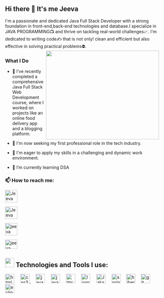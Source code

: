 ## Hi there 👋 It's me Jeeva

I'm a passionate and dedicated Java Full Stack Developer with a strong foundation in front-end,back-end technologies and database.I specialize in JAVA PROGRAMMING📺 and thrive on tackling real-world challenges📈. I'm dedicated to writing code✍️ that is not only! clean and efficient but also effective in solving practical problems⛔.
<img align="right" width="370" height="290" src="https://i.pinimg.com/originals/47/f0/34/47f0342cec72b800463bf003eac1257e.gif"> 

### What I Do
- 🌱 I’ve recently completed a comprehensive Java Full Stack Web Development course, where I worked on projects like an online food delivery app and a blogging platform.

- 🏢 I'm now seeking my first professional role in the tech industry.
- 🚀 I'm eager to apply my skills in a challenging and dynamic work environment.
- 🌱 I’m currently learning DSA

 <h3>📫 How to reach me: </h3>
 <a href="https://www.linkedin.com/in/jeeva-%E2%80%8E-9a88b5282/"> <img src = "https://img.icons8.com/?size=100&id=13930&format=png&color=000000" alt="Jeeva" 
 height="40" width="40"/>
  
 <a href="https://www.hackerrank.com/profile/romanjeeva22" target="blank"><img align="center" src="https://raw.githubusercontent.com/rahuldkjain/github-profile-
 readme-generator/master/src/images/icons/Social/hackerrank.svg" alt="Jeeva" height="40" width="40" /></a>

 <a href="[https://www.leetcode.com/meenu_kutty743](https://leetcode.com/u/Im__Jeeva/)" target="blank"><img align="center" 
 src="https://raw.githubusercontent.com/rahuldkjain/github-profile-readme- 
 generator/master/src/images/icons/Social/leet-code.svg" alt="jeeva" height="40" width="40" /></a>

 <a href="mailto:romanjeeva22@gmail.com"><img src="[![image](https://github.com/user-attachments/assets/e96cc700-870e-4c2c-bfcb-7506404621a6)](https://img.icons8.com/?size=100&id=P7UIlhbpWzZm&format=png&color=000000)
" alt ="jeeva" width = "40" height = "30"/></a>



## <img src="https://github.com/user-attachments/assets/28225e58-3792-4e01-8325-79bc0fbcc89e" width="30px" height="30px"> Technologies and Tools I use:
<p>
  <div align="left">
  <a href="https://en.wikipedia.org/wiki/HTML" target="_blank"><img src="https://cdn.jsdelivr.net/gh/devicons/devicon/icons/html5/html5-original.svg" height="30" alt="html5 logo"  /></a>
  <img width="12" />
  <a href="https://en.wikipedia.org/wiki/CSS" target="_blank"><img src="https://cdn.jsdelivr.net/gh/devicons/devicon/icons/css3/css3-original.svg" height="30" alt="css3 logo"  /> </a>
  <img width="12" />
  <a href="https://en.wikipedia.org/wiki/JavaScript" target="_blank"><img src="https://cdn.jsdelivr.net/gh/devicons/devicon/icons/javascript/javascript-original.svg" height="30" alt="javascript logo"  /></a>
  <img width="12" />
  <a href="https://en.wikipedia.org/wiki/Java_(programming_language)" target="_blank"><img src="https://cdn.jsdelivr.net/gh/devicons/devicon/icons/java/java-original.svg" height="30" alt="java logo"  /></a>
  <img width="12" />
  <a href="https://en.wikipedia.org/wiki/MySQL" target="_blank"><img src="https://cdn.jsdelivr.net/gh/devicons/devicon/icons/mysql/mysql-original.svg" height="30" alt="mysql logo"  /></a>
  <img width="12" />
  <a href="https://en.wikipedia.org/wiki/bootstrap" target="_blank"><img src="https://img.icons8.com/color/48/000000/bootstrap.png" height="30" alt=" logo"  /></a>
  <img width="12" />
  <a href="https://en.wikipedia.org/wiki/Jakarta_EE" target="_blank"> <img src="https://github.com/user-attachments/assets/1d643753-76db-4f6b-af2f-5ab60ca5ca7e" height="30" alt="JakartaEE logo!"/></a>
  <img width="12" /> 
  <a href="https://en.wikipedia.org/wiki/Spring_Framework" target="_blank"> <img src="https://github.com/user-attachments/assets/d53a79ec-2f29-40c6-a1a9-83bb4e20f27d" height="30" alt="spring logo!"/></a>  
  <img width="10" /> 
  <a href="https://en.wikipedia.org/wiki/Hibernate_(framework)" target="_blank"> <img src="https://github.com/user-attachments/assets/dcfdfd34-5d6b-45ba-a562-1ca6581cbe00" height="30" alt="hibernate logo!"/></a>
  <img width="10" />  
  <a href="https://en.wikipedia.org/wiki/Git" target="_blank">  <img src="https://cdn.jsdelivr.net/gh/devicons/devicon/icons/git/git-original.svg" height="30" alt="git logo"  /></a>
  <img width="12" />
  <a href="https://en.wikipedia.org/wiki/Eclipse_(software)" target="_blank"> <img src="https://github.com/abhishek-kr03/abhishek-kr03/assets/166202255/bf83801b-0225-41f1-8098-138d0682a67f" height="30"         
  alt="eclipse logo"  /></a>
  </p>
    
 






